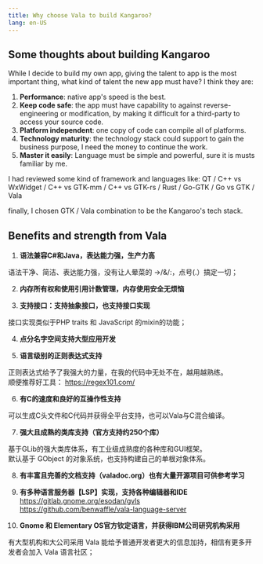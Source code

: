 ```yaml
---
title: Why choose Vala to build Kangaroo?
lang: en-US
---
```


## Some thoughts about building Kangaroo
While I decide to build my own app, giving the talent to app is the most important thing, what kind of talent the new app must have? I think they are:
1. __Performance__: native app's speed is the best.
2. __Keep code safe__: the app must have capability to against reverse-engineering or modification, by making it difficult for a third-party to access your source code.
3. __Platform independent__: one copy of code can compile all of platforms.
4. __Technology maturity__: the technology stack could support to gain the business purpose, I need the money to continue the work.
5. __Master it easily__: Language must be simple and powerful, sure it is musts familiar by me. 

I had reviewed some kind of framework and languages like: 
QT / C++ vs WxWidget / C++ vs GTK-mm / C++ vs GTK-rs / Rust / Go-GTK / Go vs GTK / Vala

finally, I chosen GTK / Vala combination to  be the Kangaroo's tech stack.

## Benefits and strength from Vala
1. __语法兼容C#和Java，表达能力强，生产力高__

语法干净、简洁、表达能力强，没有让人晕菜的 ->/&/:，点号(.）搞定一切；

2. __内存所有权和使用引用计数管理，内存使用安全无烦恼__

3. __支持接口：支持抽象接口，也支持接口实现__

接口实现类似于PHP traits 和 JavaScript 的mixin的功能；

4. __点分名字空间支持大型应用开发__

5. __语言级别的正则表达式支持__

正则表达式给予了我强大的力量，在我的代码中无处不在，越用越熟练。<br/>
顺便推荐好工具： https://regex101.com/

6. __有C的速度和良好的互操作性支持__

可以生成C头文件和C代码并获得全平台支持，也可以Vala与C混合编译。

7. __强大且成熟的类库支持（官方支持约250个库）__

基于GLib的强大类库体系，有工业级成熟度的各种库和GUI框架。<br/>
默认基于 GObject 的对象系统，也支持构建自己的单根对象体系。


8. __有丰富且完善的文档支持（valadoc.org）也有大量开源项目可供参考学习__

9. __有多种语言服务器【LSP】实现，支持各种编辑器和IDE__
https://gitlab.gnome.org/esodan/gvls <br/>
https://github.com/benwaffle/vala-language-server

10. __Gnome 和 Elementary OS官方钦定语言，并获得IBM公司研究机构采用__

有大型机构和大公司采用 Vala 能给予普通开发者更大的信息加持，相信有更多开发者会加入 Vala 语言社区；
